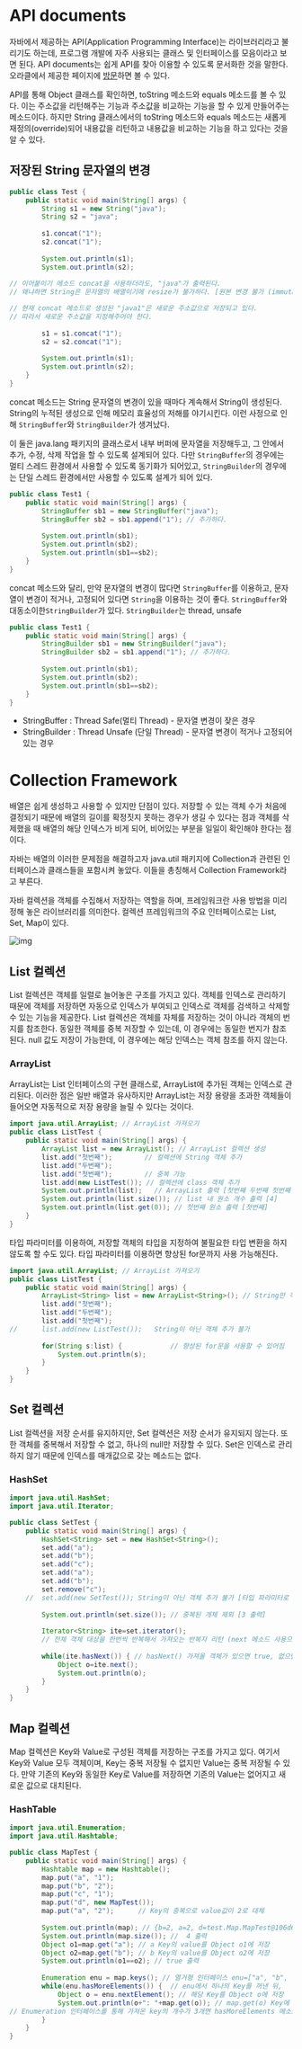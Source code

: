 # API documents

자바에서 제공하는 API(Application Programming Interface)는 라이브러리라고 불리기도 하는데, 프로그램 개발에 자주 사용되는 클래스 및 인터페이스를 모음이라고 보면 된다. API documents는 쉽게 API를 찾아 이용할 수 있도록 문서화한 것을 말한다. 오라클에서 제공한 페이지에 [방문](http://docs.oracle.com/javase/8/docs/api)하면 볼 수 있다.



API를 통해 Object 클래스를 확인하면, toString 메소드와 equals 메소드를 볼 수 있다. 이는 주소값을 리턴해주는 기능과 주소값을 비교하는 기능을 할 수 있게 만들어주는 메소드이다. 하지만 String 클래스에서의 toString 메소드와 equals 메소드는 새롭게 재정의(override)되어 내용값을 리턴하고 내용값을 비교하는 기능을 하고 있다는 것을 알 수 있다.



## 저장된 String 문자열의 변경

```java
public class Test {
	public static void main(String[] args) {
		String s1 = new String("java");
		String s2 = "java";
		 
		s1.concat("1"); 
		s2.concat("1"); 
 
		System.out.println(s1);
		System.out.println(s2);
        
// 이어붙이기 메소드 concat을 사용하더라도, "java"가 출력된다.
// 왜냐하면 String은 문자열의 배열이기에 resize가 불가하다. [원본 변경 불가 (immutable)]

// 현재 concat 메소드로 생성된 "java1"은 새로운 주소값으로 저장되고 있다.
// 따라서 새로운 주소값을 지정해주어야 한다.
        
		s1 = s1.concat("1"); 
		s2 = s2.concat("1"); 
		
		System.out.println(s1);
		System.out.println(s2);
	}
}
```

concat 메소드는 String 문자열의 변경이 있을 때마다 계속해서 String이 생성된다. String의 누적된 생성으로 인해 메모리 효율성의 저해를 야기시킨다. 이런 사정으로 인해 `StringBuffer`와 `StringBuilder`가 생겨났다. 

이 둘은 java.lang 패키지의 클래스로서 내부 버퍼에 문자열을 저장해두고, 그 안에서 추가, 수정, 삭제 작업을 할 수 있도록 설계되어 있다. 다만 `StringBuffer`의 경우에는 멀티 스레드 환경에서 사용할 수 있도록 동기화가 되어있고, `StringBuilder`의 경우에는 단일 스레드 환경에서만 사용할 수 있도록 설계가 되어 있다.

```java
public class Test1 {
	public static void main(String[] args) {
		StringBuffer sb1 = new StringBuffer("java");
		StringBuffer sb2 = sb1.append("1"); // 추가하다.
		
		System.out.println(sb1);
		System.out.println(sb2);
		System.out.println(sb1==sb2);
	}
}
```

concat 메소드와 달리, 만약 문자열의 변경이 많다면 `StringBuffer`를 이용하고, 문자열이 변경이 적거나, 고정되어 있다면 `String`을 이용하는 것이 좋다. `StringBuffer`와 대동소이한`StringBuilder`가 있다.  `StringBuilder`는 thread, unsafe

```java
public class Test1 {
	public static void main(String[] args) {		
		StringBuilder sb1 = new StringBuilder("java");
		StringBuilder sb2 = sb1.append("1"); // 추가하다.
		
		System.out.println(sb1);
		System.out.println(sb2);
		System.out.println(sb1==sb2);
    }
}
```

+ StringBuffer : Thread Safe(멀티 Thread) - 문자열 변경이 잦은 경우
+ StringBuilder : Thread Unsafe (단일 Thread) - 문자열 변경이 적거나 고정되어 있는 경우





# Collection Framework

배열은 쉽게 생성하고 사용할 수 있지만 단점이 있다. 저장할 수 있는 객체 수가 처음에 결정되기 때문에 배열의 길이를 확정짓지 못하는 경우가 생길 수 있다는 점과 객체를 삭제했을 때 배열의 해당 인덱스가 비게 되어, 비어있는 부분을 일일이 확인해야 한다는 점이다.

자바는 배열의 이러한 문제점을 해결하고자 java.util 패키지에 Collection과 관련된 인터페이스과 클래스들을 포함시켜 놓았다. 이들을 총칭해서 Collection Framework라고 부른다.

자바 컬렉션을 객체를 수집해서 저장하는 역할을 하며, 프레임워크란 사용 방법을 미리 정해 놓은 라이브러리를 의미한다. 컬렉션 프레임워크의 주요 인터페이스로는 List, Set, Map이 있다.

![img](https://lh3.googleusercontent.com/-QsBEP6B4jBQ/YCCzf2FKR2I/AAAAAAAAGWM/0GKE_uSFa8APbNbjYzrpm0_VfPPLYJvjQCLcBGAsYHQ/w640-h414/image.png)



## List 컬렉션

List 컬렉션은 객체를 일렬로 늘어놓은 구조를 가지고 있다. 객체를 인덱스로 관리하기 때문에 객체를 저장하면 자동으로 인덱스가 부여되고 인덱스로 객체를 검색하고 삭제할 수 있는 기능을 제공한다. List 컬렉션은 객체를 자체를 저장하는 것이 아니라 객체의 번지를 참조한다. 동일한 객체를 중복 저장할 수 있는데, 이 경우에는 동일한 번지가 참조된다. null 값도 저장이 가능한데, 이 경우에는 해당 인덱스는 객체 참조를 하지 않는다.

### ArrayList

ArrayList는 List 인터페이스의 구현 클래스로, ArrayList에 추가된 객체는 인덱스로 관리된다. 이러한 점은 일반 배열과 유사하지만 ArrayList는 저장 용량을 초과한 객체들이 들어오면 자동적으로 저장 용량을 늘릴 수 있다는 것이다.

```java
import java.util.ArrayList; // ArrayList 가져오기
public class ListTest {
	public static void main(String[] args) {
		ArrayList list = new ArrayList(); // ArrayList 컬렉션 생성
		list.add("첫번째");		// 컬렉션에 String 객체 추가
		list.add("두번째");
		list.add("첫번째");		// 중복 가능
		list.add(new ListTest()); // 컬렉션에 class 객체 추가
		System.out.println(list);	// ArrayList 출력 [첫번째 두번째 첫번째 @106d69c]
		System.out.println(list.size()); // list 내 원소 개수 출력 [4]
		System.out.println(list.get(0)); // 첫번째 원소 출력 [첫번째]
	}
}
```

타입 파라미터를 이용하여, 저장할 객체의 타입을 지정하여 불필요한 타입 변환을 하지 않도록 할 수도 있다. 타입 파라미터를 이용하면 향상된 for문까지 사용 가능해진다.

```java
import java.util.ArrayList; // ArrayList 가져오기
public class ListTest {
	public static void main(String[] args) {
		ArrayList<String> list = new ArrayList<String>(); // String만 객체로 들어오도록.
		list.add("첫번째");
		list.add("두번째");
		list.add("첫번째");
//		list.add(new ListTest()); 	String이 아닌 객체 추가 불가
        		
		for(String s:list) {			// 향상된 for문을 사용할 수 있어짐
			System.out.println(s);		
		}
	}
}
```



## Set 컬렉션

List 컬렉션을 저장 순서를 유지하지만, Set 컬렉션은 저장 순서가 유지되지 않는다. 또한 객체를 중복해서 저장할 수 없고, 하나의 null만 저장할 수 있다. Set은 인덱스로 관리하지 않기 때문에 인덱스를 매개값으로 갖는 메소드는 없다.



### HashSet

```java
import java.util.HashSet;
import java.util.Iterator;

public class SetTest {
	public static void main(String[] args) {
		HashSet<String> set = new HashSet<String>();
		set.add("a");
		set.add("b");
		set.add("c");
		set.add("a");
		set.add("b");
		set.remove("c");
	//	set.add(new SetTest()); String이 아닌 객체 추가 불가 [타입 파라미터로 지정했기 때문.]
		
		System.out.println(set.size()); // 중복된 개체 제외 [3 출력]
        
        Iterator<String> ite=set.iterator(); 
        // 전체 객체 대상을 한번씩 반복해서 가져오는 반복자 리턴 (next 메소드 사용으로 하나의 객체를 가져온다.)
        
		while(ite.hasNext()) { // hasNext() 가져올 객체가 있으면 true, 없으면 false
			Object o=ite.next();
			System.out.println(o);
		} 
	}
}
```



## Map 컬렉션

Map 컬렉션은 Key와 Value로 구성된 객체를 저장하는 구조를 가지고 있다. 여기서 Key와 Value 모두 객체이며, Key는 중복 저장될 수 없지만 Value는 중복 저장될 수 있다. 만약 기존의 Key와 동일한 Key로 Value를 저장하면 기존의 Value는 없어지고 새로운 값으로 대치된다.

### HashTable

```java
import java.util.Enumeration;
import java.util.Hashtable;

public class MapTest {
	public static void main(String[] args) {
		Hashtable map = new Hashtable();
		map.put("a", "1");
		map.put("b", "2");
		map.put("c", "1");
		map.put("d", new MapTest());
		map.put("a", "2");		// Key의 중복으로 value값이 2로 대체
	
		System.out.println(map); // {b=2, a=2, d=test.Map.MapTest@106d69c, c=1} 출력
		System.out.println(map.size()); //  4 출력
		Object o1=map.get("a");	// a Key의 value를 Object o1에 저장
		Object o2=map.get("b"); // b Key의 value를 Object o2에 저장
		System.out.println(o1==o2); // true 출력
		
		Enumeration enu = map.keys(); // 열거형 인터페이스 enu=["a", "b", "c", "d"] 
		while(enu.hasMoreElements()) {	// enu에서 하나의 Key를 꺼낸 뒤,
			Object o = enu.nextElement(); // 해당 Key를 Object o에 저장
			System.out.println(o+": "+map.get(o)); // map.get(o) Key에 해당하는 Value를 가져온다.
// Enumeration 인터페이스를 통해 가져온 key의 개수가 3개면 hasMoreElements 메소드도 3번 사용 가능하다.
		}
	}
}
```



